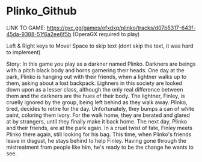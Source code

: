# Plinko_Github

LINK TO GAME: https://gxc.gg/games/ofxdxq/plinko/tracks/d07b5317-643f-45da-9388-51f6a2ee6f5b
(OperaGX required to play)
 
Left & Right keys to Move!
Space to skip text (dont skip the text, it was hard to implement)
 
Story:
In this game you play as a darkner named Plinko. Darkners are beings with a pitch black body and horns garnering their heads. 
One day at the park, Plinko is hanging out with their friends, when a lightner walks up to them, asking about a lost backpack. 
Lighners in this society are looked down upon as a lesser class, although the only real difference between them and the darkners are the hues of their body. The lightner, Finley, is cruelly ignored by the group, being left behind as they walk away. 
Plinko, tired, decides to retire for the day. Unfortunately, they bumps a can of white paint, coloring them ivory. For the walk home, they are berated and glared at by strangers, until they finally make it back home.
The next day, Plinko and their friends, are at the park again. In a cruel twist of fate, Finley meets Plinko there again, still looking for his bag. This time, when Plinko's friends leave in disgust, he stays behind to help Finley.  Having gone through the mistreatment from people like him, he's ready to be the change he wants to see.

